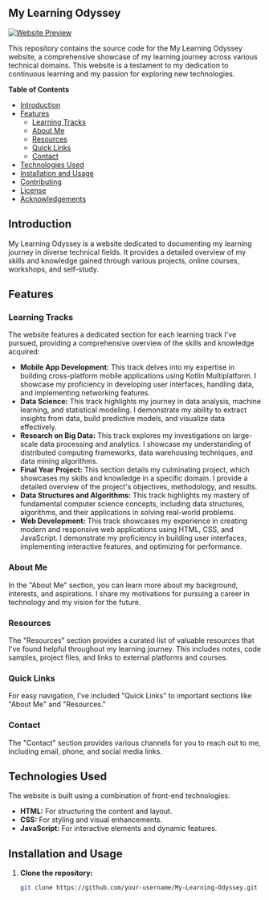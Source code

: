 ## My Learning Odyssey 

[![Website Preview](https://ibb.co/HhTsdm6)](https://your-website-url.com) 

This repository contains the source code for the My Learning Odyssey website, a comprehensive showcase of my learning journey across various technical domains. This website is a testament to my dedication to continuous learning and my passion for exploring new technologies. 

**Table of Contents**

- [Introduction](#introduction)
- [Features](#features)
  - [Learning Tracks](#learning-tracks)
  - [About Me](#about-me)
  - [Resources](#resources)
  - [Quick Links](#quick-links)
  - [Contact](#contact)
- [Technologies Used](#technologies-used)
- [Installation and Usage](#installation-and-usage)
- [Contributing](#contributing)
- [License](#license)
- [Acknowledgements](#acknowledgements)

## Introduction

My Learning Odyssey is a website dedicated to documenting my learning journey in diverse technical fields. It provides a detailed overview of my skills and knowledge gained through various projects, online courses, workshops, and self-study. 

## Features

### Learning Tracks

The website features a dedicated section for each learning track I've pursued, providing a comprehensive overview of the skills and knowledge acquired:

* **Mobile App Development:** This track delves into my expertise in building cross-platform mobile applications using Kotlin Multiplatform. I showcase my proficiency in developing user interfaces, handling data, and implementing networking features.
* **Data Science:** This track highlights my journey in data analysis, machine learning, and statistical modeling. I demonstrate my ability to extract insights from data, build predictive models, and visualize data effectively.
* **Research on Big Data:** This track explores my investigations on large-scale data processing and analytics. I showcase my understanding of distributed computing frameworks, data warehousing techniques, and data mining algorithms.
* **Final Year Project:** This section details my culminating project, which showcases my skills and knowledge in a specific domain. I provide a detailed overview of the project's objectives, methodology, and results.
* **Data Structures and Algorithms:** This track highlights my mastery of fundamental computer science concepts, including data structures, algorithms, and their applications in solving real-world problems.
* **Web Development:** This track showcases my experience in creating modern and responsive web applications using HTML, CSS, and JavaScript. I demonstrate my proficiency in building user interfaces, implementing interactive features, and optimizing for performance.

### About Me

In the "About Me" section, you can learn more about my background, interests, and aspirations. I share my motivations for pursuing a career in technology and my vision for the future.

### Resources

The "Resources" section provides a curated list of valuable resources that I've found helpful throughout my learning journey. This includes notes, code samples, project files, and links to external platforms and courses.

### Quick Links

For easy navigation, I've included "Quick Links" to important sections like "About Me" and "Resources."

### Contact

The "Contact" section provides various channels for you to reach out to me, including email, phone, and social media links.

## Technologies Used

The website is built using a combination of front-end technologies:

* **HTML:** For structuring the content and layout.
* **CSS:** For styling and visual enhancements.
* **JavaScript:** For interactive elements and dynamic features.

## Installation and Usage

1. **Clone the repository:**
   ```bash
   git clone https://github.com/your-username/My-Learning-Odyssey.git

